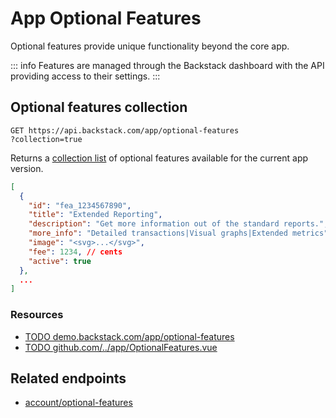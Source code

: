 # App Optional Features

Optional features provide unique functionality beyond the core app.

::: info 
Features are managed through the Backstack dashboard with the API providing access to their settings.
:::


## Optional features collection


```http request
GET https://api.backstack.com/app/optional-features
?collection=true
```

Returns a [collection list](../lists#collection) of optional features available for the current app version.

```json
[
  {
    "id": "fea_1234567890",
    "title": "Extended Reporting", 
    "description": "Get more information out of the standard reports.",
    "more_info": "Detailed transactions|Visual graphs|Extended metrics",
    "image": "<svg>...</svg>",
    "fee": 1234, // cents
    "active": true
  },
  ...
]
```

### Resources

- [TODO demo.backstack.com/app/optional-features](https://demo.backstack.com/app/optional-features)
- [TODO github.com/../app/OptionalFeatures.vue](https://github.com/deloachtech/backstack-demo/blob/main/src/views/app/OptionalFeatures.vue)




## Related endpoints

- [account/optional-features](../account/optional-features.md)

